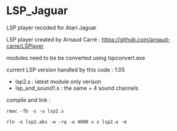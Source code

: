 # LSP_Jaguar
LSP player recoded for Atari Jaguar

LSP player created by Arnaud Carré : https://github.com/arnaud-carre/LSPlayer

modules need to be be converted using lspconvert.exe 

current LSP version handled by this code : 1.05

- lsp2.s : latest module only verison
- lsp_and_sound1.s : the same + 4 sound channels

compile and link : 

    rmac -fb -s -u lsp2.s
    
    rln -o lsp2.abs -w -rq -a 4000 x x lsp2.o -m 

